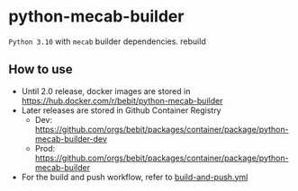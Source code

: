 # python-mecab-builder

`Python 3.10` with `mecab` builder dependencies. rebuild

## How to use
- Until 2.0 release, docker images are stored in https://hub.docker.com/r/bebit/python-mecab-builder
- Later releases are stored in Github Container Registry
  - Dev: https://github.com/orgs/bebit/packages/container/package/python-mecab-builder-dev
  - Prod: https://github.com/orgs/bebit/packages/container/package/python-mecab-builder
- For the build and push workflow, refer to [build-and-push.yml](.github/workflows/build-and-push.yml)
